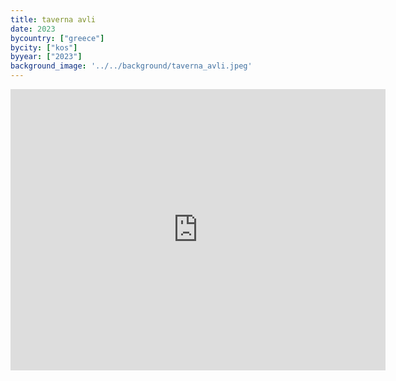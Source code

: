 ```yaml
---
title: taverna avli
date: 2023
bycountry: ["greece"]
bycity: ["kos"]
byyear: ["2023"]
background_image: '../../background/taverna_avli.jpeg'
---
```


<iframe src="https://www.google.com/maps/embed?pb=!1m18!1m12!1m3!1d1168.6477970549045!2d27.20372915907868!3d36.846343042572556!2m3!1f0!2f0!3f0!3m2!1i1024!2i768!4f13.1!3m3!1m2!1s0x14be07bb6b1326d7%3A0x206d39e19b556a0b!2sTaverna%20Avli!5e0!3m2!1sen!2sus!4v1702349542654!5m2!1sen!2sus" width="600" height="450" style="border:0;" allowfullscreen="" loading="lazy" referrerpolicy="no-referrer-when-downgrade"></iframe>